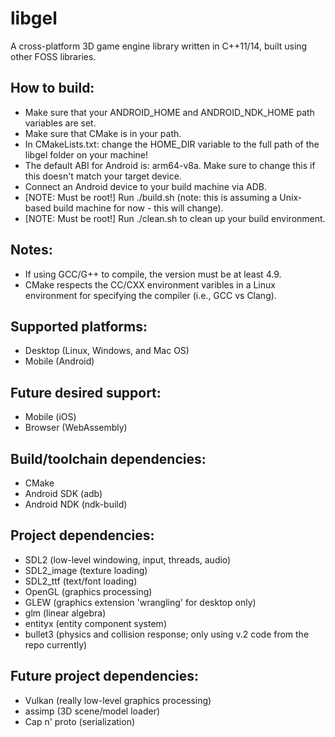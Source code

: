 # libgel
A cross-platform 3D game engine library written in C++11/14, built using other FOSS libraries.

How to build:
-------------
* Make sure that your ANDROID_HOME and ANDROID_NDK_HOME path variables are set.
* Make sure that CMake is in your path.
* In CMakeLists.txt: change the HOME_DIR variable to the full path of the libgel folder on your machine!
* The default ABI for Android is: arm64-v8a. Make sure to change this if this doesn't match your target device.
* Connect an Android device to your build machine via ADB.
* [NOTE: Must be root!] Run ./build.sh (note: this is assuming a Unix-based build machine for now - this will change).
* [NOTE: Must be root!] Run ./clean.sh to clean up your build environment.

Notes:
------
* If using GCC/G++ to compile, the version must be at least 4.9.
* CMake respects the CC/CXX environment varibles in a Linux environment for specifying the compiler (i.e., GCC vs Clang).

Supported platforms:
--------------------
* Desktop (Linux, Windows, and Mac OS)
* Mobile (Android)

Future desired support:
-----------------------
* Mobile (iOS)
* Browser (WebAssembly)

Build/toolchain dependencies:
-----------------------------
* CMake
* Android SDK (adb)
* Android NDK (ndk-build)

Project dependencies:
---------------------
* SDL2 (low-level windowing, input, threads, audio)
* SDL2_image (texture loading)
* SDL2_ttf (text/font loading)
* OpenGL (graphics processing)
* GLEW (graphics extension 'wrangling' for desktop only)
* glm (linear algebra)
* entityx (entity component system)
* bullet3 (physics and collision response; only using v.2 code from the repo currently)

Future project dependencies:
----------------------------
* Vulkan (really low-level graphics processing)
* assimp (3D scene/model loader)
* Cap n' proto (serialization)

